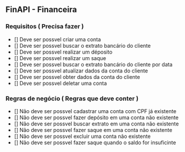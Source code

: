 ## FinAPI - Financeira


### Requisitos ( Precisa fazer )


- [] Deve ser possvel criar uma conta
- [] Deve ser possvel buscar o extrato bancário do cliente
- [] Deve ser possvel realizar um déposito
- [] Deve ser possvel realizar um saque
- [] Deve ser possvel buscar o extrato bancário do cliente por data
- [] Deve ser possvel atualizar dados da conta do cliente
- [] Deve ser possvel obter dados da conta do cliente
- [] Deve ser possvel deletar uma conta


### Regras de negócio ( Regras que deve conter )

- [] Não deve ser possvel cadastrar uma conta com CPF já existente
- [] Não deve ser possvel fazer depósito em uma conta não existente
- [] Não deve ser possvel buscar extrato em uma conta não existente
- [] Não deve ser possvel fazer saque em uma conta não existente
- [] Não deve ser possvel excluir uma conta não existente
- [] Não deve ser possvel fazer saque quando o saldo for insuficinte

